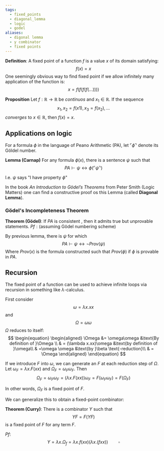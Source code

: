 ```yaml
---
tags:
  - fixed_points
  - diagonal_lemma
  - logic
  - godel
aliases:
  - digonal lemma
  - y combinator
  - fixed points
---
```

**Definition**: A fixed point of a function $f$ is a value $x$ of its domain satisfying:
$$
f(x) = x
$$
One seemingly obvious way to find fixed point if we allow infinitely many application of the function is:
$$
x = f(f(f(f(...))))
$$

**Proposition**
Let $f: \mathbb{R} \to \mathbb{R}$ be _continuos_ and $x_1 \in \mathbb{R}$. If the sequence
$$
x_1, x_2 = f(x1), x_3 = f(x_2), ...
$$
_converges_ to $x \in \mathbb{R}$, then $f(x) = x$.


## Applications on logic

For a formula $\phi$ in the language of Peano Arithmetic (PA), let $\ulcorner \phi \urcorner$ denote its Göldel number.

**Lemma (Carnap)**
For any formula $\phi(x)$, there is a sentence $\psi$ such that
$$
PA \vdash \psi \leftrightarrow \phi(\ulcorner\psi\urcorner)
$$

I.e. $\psi$ says "I have property $\phi$"

In the book _An Introduction to Gödel’s Theorems_ from Peter Smith (Logic Matters) one can find a constructive proof os this Lemma (called **Diagonal  Lemma**).

### Gödel's Incompleteness Theorem

**Theorem (Gödel)**:
	If $PA$ is consistent , then it admits true but unprovable statements.
$Pf: \text{(assuming Gödel numbering scheme)}$

By previous lemma, there is $\psi$ for which
$$
PA \vdash \psi \leftrightarrow \neg Prov(\psi)
$$
Where $Prov(x)$ is the formula constructed such that $Prov(\phi)$ if $\phi$ is provable in $PA$.



## Recursion

The fixed point of a function can be used to achieve infinite loops via recursion in something like $\lambda$-calculus.

First consider
$$
\omega = \lambda x.xx
$$
and
$$
\Omega = \omega\omega
$$
$\Omega$ reduces to itself:
$$
\begin{equation}
\begin{aligned}
\Omega &= \omega\omega  &\text{By definition of }\Omega \\
 & = (\lambda x.xx)\omega  &\text{by definition of }\omega\\
 & =\omega \omega &\text{by }\beta \text{-reduction}\\
 & = \Omega
\end{aligned}
\end{equation}
$$

If we introduce $F$ into $\omega$, we can generate an $F$  at each reduction step of $\Omega$.
Let $\omega_F = \lambda x.F(xx)$ and $\Omega_F = \omega_F\omega_F$.
Then
$$
\Omega_F = \omega_F\omega_F = (\lambda x.F(xx))\omega_F = F(\omega_F\omega_F)=F(\Omega_F)
$$

In other words, $\Omega_F$ is a fixed point of $F$.

We can generalize this to obtain a fixed-point combinator:

**Theorem (Curry)**:
There is a combinator $Y$ such that
$$
YF = F(YF)
$$
is a fixed point of $F$ for any term $F$.

$Pf:$
$$
Y = \lambda x.\Omega_f = \lambda x.f(xx)(\lambda x.(fxx)) \quad\quad\square
$$

